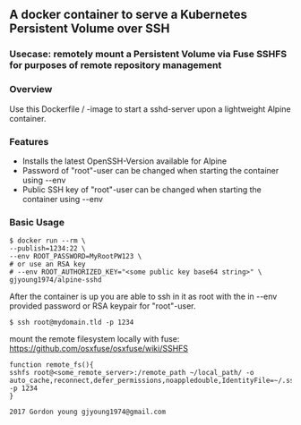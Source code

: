 ## A docker container to serve a Kubernetes Persistent Volume over SSH
### Usecase: remotely mount a Persistent Volume via Fuse SSHFS for purposes of remote repository management

### Overview
Use this Dockerfile / -image to start a sshd-server upon a lightweight Alpine container.

### Features
* Installs the latest OpenSSH-Version available for Alpine
* Password of "root"-user can be changed when starting the container using --env
* Public SSH key of "root"-user can be changed when starting the container using --env

### Basic Usage
```
$ docker run --rm \
--publish=1234:22 \
--env ROOT_PASSWORD=MyRootPW123 \
# or use an RSA key
# --env ROOT_AUTHORIZED_KEY="<some public key base64 string>" \
gjyoung1974/alpine-sshd
```

After the container is up you are able to ssh in it as root with the in --env provided password  or RSA keypair for "root"-user.
```
$ ssh root@mydomain.tld -p 1234
```
mount the remote filesystem locally with fuse:
https://github.com/osxfuse/osxfuse/wiki/SSHFS

```
function remote_fs(){
sshfs root@<some_remote_server>:/remote_path ~/local_path/ -o auto_cache,reconnect,defer_permissions,noappledouble,IdentityFile=~/.ssh/id_rsa -p 1234 
}
```


```
2017 Gordon young gjyoung1974@gmail.com
```

